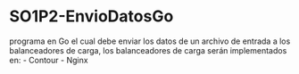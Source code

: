 # SO1P2-EnvioDatosGo
 programa en Go el cual debe enviar los datos de un archivo de entrada a los balanceadores de carga, los balanceadores de carga serán implementados en: - Contour - Nginx
